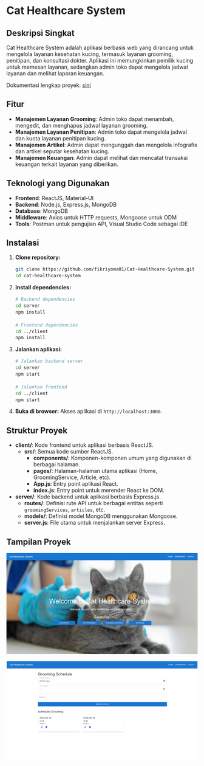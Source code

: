 # Cat Healthcare System

## Deskripsi Singkat
Cat Healthcare System adalah aplikasi berbasis web yang dirancang untuk mengelola layanan kesehatan kucing, termasuk layanan grooming, penitipan, dan konsultasi dokter. Aplikasi ini memungkinkan pemilik kucing untuk memesan layanan, sedangkan admin toko dapat mengelola jadwal layanan dan melihat laporan keuangan.

Dokumentasi lengkap proyek: [sini](https://github.com/fikriyoma01/Cat-Healthcare-System/blob/main/dokumentasi_proyek/Cat%20Healthcare%20System-skpl.docx.pdf)

## Fitur
- **Manajemen Layanan Grooming**: Admin toko dapat menambah, mengedit, dan menghapus jadwal layanan grooming.
- **Manajemen Layanan Penitipan**: Admin toko dapat mengelola jadwal dan kuota layanan penitipan kucing.
- **Manajemen Artikel**: Admin dapat mengunggah dan mengelola infografis dan artikel seputar kesehatan kucing.
- **Manajemen Keuangan**: Admin dapat melihat dan mencatat transaksi keuangan terkait layanan yang diberikan.

## Teknologi yang Digunakan
- **Frontend**: ReactJS, Material-UI
- **Backend**: Node.js, Express.js, MongoDB
- **Database**: MongoDB
- **Middleware**: Axios untuk HTTP requests, Mongoose untuk ODM
- **Tools**: Postman untuk pengujian API, Visual Studio Code sebagai IDE

## Instalasi
1. **Clone repository:**
    ```bash
    git clone https://github.com/fikriyoma01/Cat-Healthcare-System.git
    cd cat-healthcare-system
    ```

2. **Install dependencies:**
    ```bash
    # Backend dependencies
    cd server
    npm install

    # Frontend dependencies
    cd ../client
    npm install
    ```

3. **Jalankan aplikasi:**
    ```bash
    # Jalankan backend server
    cd server
    npm start

    # Jalankan frontend
    cd ../client
    npm start
    ```

4. **Buka di browser:**
   Akses aplikasi di `http://localhost:3000`.

## Struktur Proyek
- **client/**: Kode frontend untuk aplikasi berbasis ReactJS.
  - **src/**: Semua kode sumber ReactJS.
    - **components/**: Komponen-komponen umum yang digunakan di berbagai halaman.
    - **pages/**: Halaman-halaman utama aplikasi (Home, GroomingService, Article, etc).
    - **App.js**: Entry point aplikasi React.
    - **index.js**: Entry point untuk merender React ke DOM.
- **server/**: Kode backend untuk aplikasi berbasis Express.js.
  - **routes/**: Definisi rute API untuk berbagai entitas seperti `groomingServices`, `articles`, etc.
  - **models/**: Definisi model MongoDB menggunakan Mongoose.
  - **server.js**: File utama untuk menjalankan server Express.

## Tampilan Proyek
![Homepage](https://github.com/fikriyoma01/Cat-Healthcare-System/blob/main/dokumentasi_proyek/Homepage.png?raw=true)

![grooming_schedule](https://github.com/fikriyoma01/Cat-Healthcare-System/blob/main/dokumentasi_proyek/grooming_schedule.png?raw=true)
